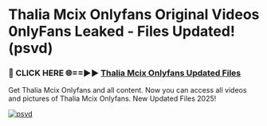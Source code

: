 # Thalia Mcix Onlyfans Original Videos 0nlyFans Leaked - Files Updated! (psvd)

<h3>🔴 CLICK HERE 🌐==►► <a href="https://tinyurl.com/2jnfzry5" rel="nofollow">Thalia Mcix Onlyfans Updated Files</a></h3>

Get Thalia Mcix Onlyfans and all content. Now you can access all videos and pictures of Thalia Mcix Onlyfans. New Updated Files 2025!

[![psvd](https://i.imgur.com/GyGTBgg.gif)](https://tinyurl.com/2jnfzry5)
